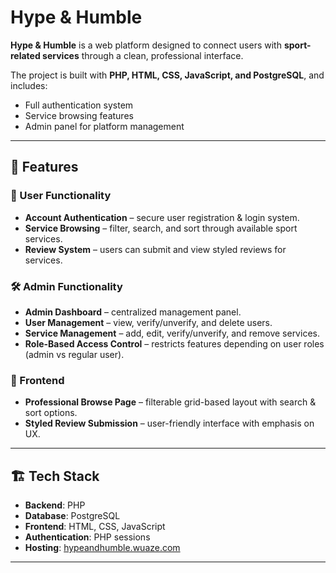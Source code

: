 # Hype & Humble  

**Hype & Humble** is a web platform designed to connect users with **sport-related services** through a clean, professional interface.  

The project is built with **PHP, HTML, CSS, JavaScript, and PostgreSQL**, and includes:  
- Full authentication system  
- Service browsing features  
- Admin panel for platform management  

---

## 🚀 Features  

### 👤 User Functionality  
- **Account Authentication** – secure user registration & login system.  
- **Service Browsing** – filter, search, and sort through available sport services.  
- **Review System** – users can submit and view styled reviews for services.  

### 🛠️ Admin Functionality  
- **Admin Dashboard** – centralized management panel.  
- **User Management** – view, verify/unverify, and delete users.  
- **Service Management** – add, edit, verify/unverify, and remove services.  
- **Role-Based Access Control** – restricts features depending on user roles (admin vs regular user).  

### 🎨 Frontend  
- **Professional Browse Page** – filterable grid-based layout with search & sort options.  
- **Styled Review Submission** – user-friendly interface with emphasis on UX.  

---

## 🏗️ Tech Stack  

- **Backend**: PHP  
- **Database**: PostgreSQL  
- **Frontend**: HTML, CSS, JavaScript  
- **Authentication**: PHP sessions  
- **Hosting**: [hypeandhumble.wuaze.com](https://hypeandhumble.wuaze.com/)  

---

